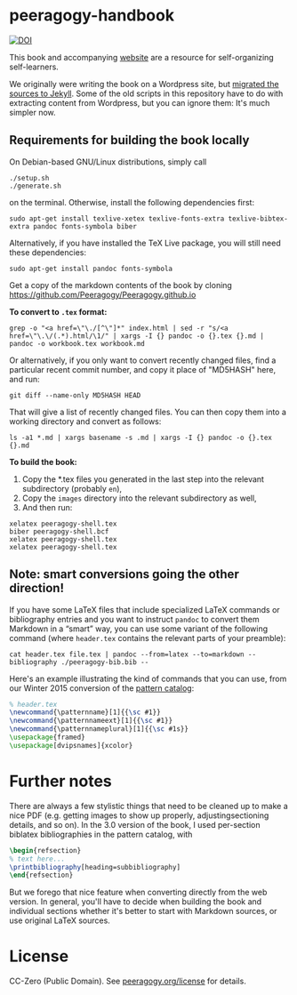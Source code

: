 peeragogy-handbook
==================

[![DOI](https://zenodo.org/badge/24270/Peeragogy/peeragogy-handbook.svg)](https://zenodo.org/badge/latestdoi/24270/Peeragogy/peeragogy-handbook)

This book and accompanying [website](http://peeragogy.org) are a
resource for self-organizing self-learners.

We originally were writing the book on a Wordpress site, but
[migrated the sources to Jekyll](https://github.com/Peeragogy/Peeragogy.github.io).
Some of the old scripts in this repository have to do with extracting
content from Wordpress, but you can ignore them: It's much simpler
now.

## Requirements for building the book locally

On Debian-based GNU/Linux distributions, simply call

``` shell
./setup.sh
./generate.sh
```

on the terminal. Otherwise, install the following dependencies first:

``` shell
sudo apt-get install texlive-xetex texlive-fonts-extra texlive-bibtex-extra pandoc fonts-symbola biber
```

Alternatively, if you have installed the TeX Live package, you will still need these dependencies:

``` shell
sudo apt-get install pandoc fonts-symbola
```



Get a copy of the markdown contents of the book by cloning https://github.com/Peeragogy/Peeragogy.github.io

**To convert to `.tex` format:**

``` shell
grep -o "<a href=\"\./[^\"]*" index.html | sed -r "s/<a href=\"\.\/(.*).html/\1/" | xargs -I {} pandoc -o {}.tex {}.md | pandoc -o workbook.tex workbook.md
```

Or alternatively, if you only want to convert recently changed files, find a particular recent commit number, and copy it place of "MD5HASH" here, and run:

```
git diff --name-only MD5HASH HEAD
```

That will give a list of recently changed files.  You can then copy them into a working directory and convert as follows:

``` shell
ls -a1 *.md | xargs basename -s .md | xargs -I {} pandoc -o {}.tex {}.md
```

**To build the book:**

1. Copy the *.tex files you generated in the last step into the relevant
subdirectory (probably `en`),
2. Copy the `images` directory into the relevant subdirectory as well,
3. And then run:

```
xelatex peeragogy-shell.tex
biber peeragogy-shell.bcf
xelatex peeragogy-shell.tex
xelatex peeragogy-shell.tex
```

## Note: smart conversions going the other direction!

If you have some LaTeX files that include specialized LaTeX commands
or bibliography entries and you want to instruct `pandoc` to convert
them Markdown in a “smart” way, you can use some variant of the
following command (where `header.tex` contains the relevant parts of
your preamble):

```
cat header.tex file.tex | pandoc --from=latex --to=markdown --bibliography ./peeragogy-bib.bib --
```

Here's an example illustrating the kind of commands that you can use,
from our Winter 2015 conversion of the
[pattern catalog](https://github.com/Peeragogy/PeeragogyPatterns):

``` latex
% header.tex
\newcommand{\patternname}[1]{{\sc #1}}
\newcommand{\patternnameext}[1]{{\sc #1}}
\newcommand{\patternnameplural}[1]{{\sc #1s}}
\usepackage{framed}
\usepackage[dvipsnames]{xcolor}
```

# Further notes

There are always a few stylistic things that need to be cleaned up to
make a nice PDF (e.g. getting images to show up properly,
adjustingsectioning details, and so on).  In the 3.0 version of the
book, I used per-section biblatex bibliographies in the pattern
catalog, with

``` latex
\begin{refsection}
% text here...
\printbibliography[heading=subbibliography]
\end{refsection}
```

But we forego that nice feature when converting directly from the web
version.  In general, you'll have to decide when building the book and
individual sections whether it's better to start with Markdown
sources, or use original LaTeX sources.


# License

CC-Zero (Public Domain).  See
[peeragogy.org/license](http://peeragogy.org/license) for details.
